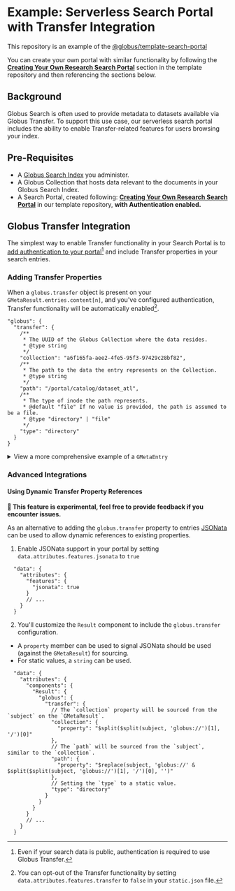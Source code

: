 # Example: Serverless Search Portal with Transfer Integration

This repository is an example of the [@globus/template-search-portal](https://github.com/globus/template-search-portal)

You can create your own portal with similar functionality by following the [**Creating Your Own Research Search Portal**](https://github.com/globus/template-search-portal?tab=readme-ov-file#creating-your-own-static-research-search-portal) section in the template repository and then referencing the sections below.

## Background

Globus Search is often used to provide metadata to datasets available via Globus Transfer. To support this use case, our serverless search portal includes the ability to enable Transfer-related features for users browsing your index.

## Pre-Requisites

- A [Globus Search Index](https://docs.globus.org/api/search/) you administer.
- A Globus Collection that hosts data relevant to the documents in your Globus Search Index.
- A Search Portal, created following: [**Creating Your Own Research Search Portal**](https://github.com/globus/template-search-portal?tab=readme-ov-file#creating-your-own-static-research-search-portal) in our template repository, **with Authentication enabled.**


## Globus Transfer Integration

The simplest way to enable Transfer functionality in your Search Portal is to [add authentication to your portal](https://github.com/globus/template-search-portal?tab=readme-ov-file#private-globus-search-indexes-authentication)[^1] and include Transfer properties in your search entries.

[^1]: Even if your search data is public, authentication is required to use Globus Transfer.

### Adding Transfer Properties

When a `globus.transfer` object is present on your `GMetaResult.entries.content[n]`, and you've configured authentication, Transfer functionality will be automatically enabled[^2].

[^2]: You can opt-out of the Transfer functionality by setting `data.attributes.features.transfer` to `false` in your `static.json` file.


```jsonc
"globus": {
  "transfer": {
    /**
     * The UUID of the Globus Collection where the data resides.
     * @type string
     */
    "collection": "a6f165fa-aee2-4fe5-95f3-97429c28bf82",
    /**
     * The path to the data the entry represents on the Collection.
     * @type string
     */
    "path": "/portal/catalog/dataset_atl",
    /**
     * The type of inode the path represents.
     * @default "file" If no value is provided, the path is assumed to be a file.
     * @type "directory" | "file"
     */
    "type": "directory"
  }
}
```

<details>

  <summary>View a more comprehensive example of a <code>GMetaEntry</code></summary>

```json
  {
    "subject": "5352507d-1293-4827-8ba9-c2d4a0eb78d1",
    "visible_to": [
      "public"
    ],
    "content": {
      "name": "Atlanta International Airport Climate Data (ATL)",
      "id": "5352507d-1293-4827-8ba9-c2d4a0eb78d1",
      "path": "/portal/catalog/dataset_atl",
      "region": "south",
      "tags": [
        "airport"
      ],
      "globus": {
        "transfer": {
          "collection": "a6f165fa-aee2-4fe5-95f3-97429c28bf82",
          "path": "/portal/catalog/dataset_atl",
          "type": "directory"
        }
      }
    }
  }
```

</details>

### Advanced Integrations

#### Using Dynamic Transfer Property References

**🧪 This feature is experimental, feel free to provide feedback if you encounter issues.**

As an alternative to adding the `globus.transfer` property to entries [JSONata](https://jsonata.org/) can be used to allow dynamic references to existing properties.

1. Enable JSONata support in your portal by setting `data.attributes.features.jsonata` to `true`

```jsonc
  "data": {
    "attributes": {
      "features": {
        "jsonata": true
      }
      // ...
    }
  }
```

2. You'll customize the `Result` component to include the `globus.transfer` configuration.

  - A `property` member can be used to signal JSONata should be used (against the `GMetaResult`) for sourcing.
  - For static values, a `string` can be used. 

```jsonc
  "data": {
    "attributes": {
      "components": {
        "Result": {
          "globus": {
            "transfer": {
              // The `collection` property will be sourced from the `subject` on the `GMetaResult`.
              "collection": {
                "property": "$split($split(subject, 'globus://')[1], '/')[0]"
              },
              // The `path` will be sourced from the `subject`, similar to the `collection`.
              "path": {
                "property": "$replace(subject, 'globus://' & $split($split(subject, 'globus://')[1], '/')[0], '')"
              },
              // Setting the `type` to a static value.
              "type": "directory"
            }
          }
        }
      }
      // ...
    }
  }
```







